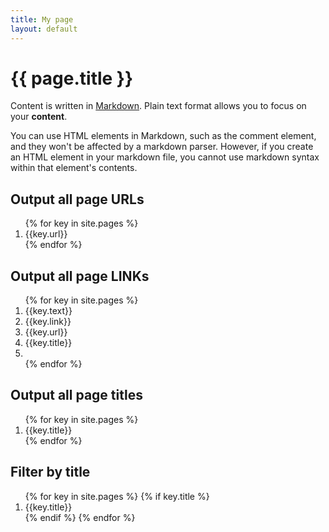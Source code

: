 ```yaml
---
title: My page
layout: default
---
```


# {{ page.title }}

Content is written in [Markdown](https://learnxinyminutes.com/docs/markdown/).
Plain text format allows you to focus on your **content**.

You can use HTML elements in Markdown, such as the comment element, and they won't
be affected by a markdown parser. However, if you create an HTML element in your
markdown file, you cannot use markdown syntax within that element's contents.

<h2>Output all page URLs</h2>
  <ol>
    {% for key in site.pages %}
      <li>{{key.url}}</li>
    {% endfor %}
  </ol>

<h2>Output all page LINKs</h2>
  <ol>
    {% for key in site.pages %}
      <li>{{key.text}}</li>
      <li>{{key.link}}</li>
      <li>{{key.url}}</li>
      <li>{{key.title}}</li>
      <li> </li>
 {% endfor %}
  </ol>

<h2>Output all page titles</h2>
  <ol>
    {% for key in site.pages %}
      <li>{{key.title}}</li>
    {% endfor %}
  </ol>

<h2>Filter by title</h2>
  <ol>
    {% for key in site.pages %}
    {% if key.title %}
        <li>{{key.title}}</li>
    {% endif %}
    {% endfor %}
</ol>



